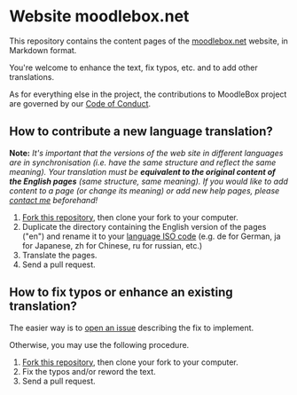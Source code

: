# Website moodlebox.net

This repository contains the content pages of the [moodlebox.net](https://moodlebox.net) website, in Markdown format.

You're welcome to enhance the text, fix typos, etc. and to add other translations.

As for everything else in the project, the contributions to MoodleBox project are governed by our [Code of Conduct](https://github.com/martignoni/moodlebox.net/blob/master/CODE_OF_CONDUCT.md).

## How to contribute a new language translation?

__Note:__ _It's important that the versions of the web site in different languages are in synchronisation (i.e. have the same structure and reflect the same meaning). Your translation must be __equivalent to the original content of the English pages__ (same structure, same meaning). If you would like to add content to a page (or change its meaning) or add new help pages, please [contact me][contact] beforehand!_

1. [Fork this repository][fork], then clone your fork to your computer.
1. Duplicate the directory containing the English version of the pages ("en") and rename it to your [language ISO code](https://www.w3schools.com/tags/ref_language_codes.asp) (e.g. de for German, ja for Japanese, zh for Chinese, ru for russian, etc.)
1. Translate the pages.
1. Send a pull request.

## How to fix typos or enhance an existing translation?

The easier way is to [open an issue][issues] describing the fix to implement.

Otherwise, you may use the following procedure.

1. [Fork this repository][fork], then clone your fork to your computer.
1. Fix the typos and/or reword the text.
1. Send a pull request.

[issues]: https://github.com/martignoni/make-moodlebox/issues
[fork]: https://github.com/martignoni/moodlebox.net#fork-destination-box
[contact]: mailto:nicolas@martignoni.net